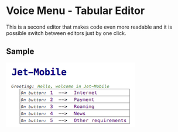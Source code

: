 Voice Menu - Tabular Editor
===========================

This is a second editor that makes code even more readable and it is possible switch between editors just by one click.

Sample
------

[![Table](../../extras/sample_table.png)](../../extras/sample_table.png)


